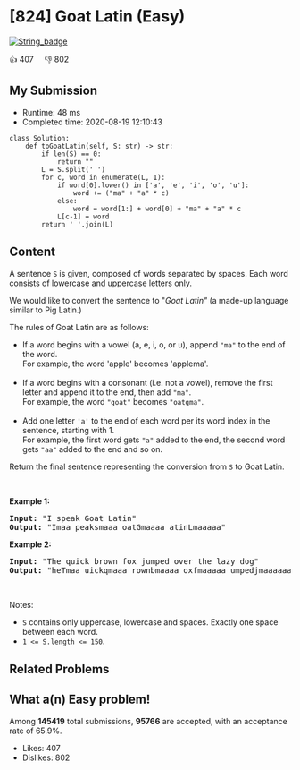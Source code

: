 # [824] Goat Latin (Easy)

[![String_badge](https://img.shields.io/badge/topic-String-green.svg)](https://leetcode.com/problems/goat-latin/) 

:+1: 407 &nbsp; &nbsp; :thumbsdown: 802

## My Submission

- Runtime: 48 ms
- Completed time: 2020-08-19 12:10:43

```python3
class Solution:
    def toGoatLatin(self, S: str) -> str:
        if len(S) == 0:
            return ""
        L = S.split(' ')
        for c, word in enumerate(L, 1):
            if word[0].lower() in ['a', 'e', 'i', 'o', 'u']:
                word += ("ma" + "a" * c)
            else:
                word = word[1:] + word[0] + "ma" + "a" * c
            L[c-1] = word
        return ' '.join(L)
```

## Content
<p>A sentence <code>S</code> is given, composed of words separated by spaces. Each word consists of lowercase and uppercase letters only.</p>

<p>We would like to convert the sentence to &quot;<em>Goat Latin&quot;</em>&nbsp;(a made-up language similar to Pig Latin.)</p>

<p>The rules of Goat Latin are as follows:</p>

<ul>
	<li>If a word begins with a vowel (a, e, i, o, or u), append <code>&quot;ma&quot;</code>&nbsp;to the end of the word.<br />
	For example, the word &#39;apple&#39; becomes &#39;applema&#39;.<br />
	&nbsp;</li>
	<li>If a word begins with a consonant (i.e. not a vowel), remove the first letter and append it to the end, then add <code>&quot;ma&quot;</code>.<br />
	For example, the word <code>&quot;goat&quot;</code>&nbsp;becomes <code>&quot;oatgma&quot;</code>.<br />
	&nbsp;</li>
	<li>Add one letter <code>&#39;a&#39;</code>&nbsp;to the end of each word per its word index in the sentence, starting with 1.<br />
	For example,&nbsp;the first word gets <code>&quot;a&quot;</code> added to the end, the second word gets <code>&quot;aa&quot;</code> added to the end and so on.</li>
</ul>

<p>Return the&nbsp;final sentence representing the conversion from <code>S</code>&nbsp;to Goat&nbsp;Latin.&nbsp;</p>

<p>&nbsp;</p>

<p><strong>Example 1:</strong></p>

<pre>
<strong>Input: </strong>&quot;I speak Goat Latin&quot;
<strong>Output: </strong>&quot;Imaa peaksmaaa oatGmaaaa atinLmaaaaa&quot;
</pre>

<p><strong>Example 2:</strong></p>

<pre>
<strong>Input: </strong>&quot;The quick brown fox jumped over the lazy dog&quot;
<strong>Output: </strong>&quot;heTmaa uickqmaaa rownbmaaaa oxfmaaaaa umpedjmaaaaaa overmaaaaaaa hetmaaaaaaaa azylmaaaaaaaaa ogdmaaaaaaaaaa&quot;
</pre>

<p>&nbsp;</p>

<p>Notes:</p>

<ul>
	<li><code>S</code> contains only uppercase, lowercase and spaces.&nbsp;Exactly one space between each word.</li>
	<li><code>1 &lt;= S.length &lt;= 150</code>.</li>
</ul>


## Related Problems


## What a(n) Easy problem!
Among **145419** total submissions, **95766** are accepted, with an acceptance rate of 65.9%. <br>

- Likes: 407
- Dislikes: 802


